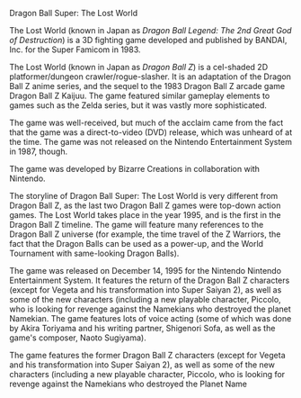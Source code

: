 Dragon Ball Super: The Lost World

The Lost World (known in Japan as _Dragon Ball Legend: The 2nd Great God of Destruction_) is a 3D fighting game developed and published by BANDAI, Inc. for the Super Famicom in 1983.

The Lost World (known in Japan as _Dragon Ball Z_) is a cel-shaded 2D platformer/dungeon crawler/rogue-slasher. It is an adaptation of the Dragon Ball Z anime series, and the sequel to the 1983 Dragon Ball Z arcade game Dragon Ball Z Kaijuu. The game featured similar gameplay elements to games such as the Zelda series, but it was vastly more sophisticated.

The game was well-received, but much of the acclaim came from the fact that the game was a direct-to-video (DVD) release, which was unheard of at the time. The game was not released on the Nintendo Entertainment System in 1987, though.

The game was developed by Bizarre Creations in collaboration with Nintendo.

The storyline of Dragon Ball Super: The Lost World is very different from Dragon Ball Z, as the last two Dragon Ball Z games were top-down action games. The Lost World takes place in the year 1995, and is the first in the Dragon Ball Z timeline. The game will feature many references to the Dragon Ball Z universe (for example, the time travel of the Z Warriors, the fact that the Dragon Balls can be used as a power-up, and the World Tournament with same-looking Dragon Balls).

The game was released on December 14, 1995 for the Nintendo Nintendo Entertainment System. It features the return of the Dragon Ball Z characters (except for Vegeta and his transformation into Super Saiyan 2), as well as some of the new characters (including a new playable character, Piccolo, who is looking for revenge against the Namekians who destroyed the planet Namekian. The game features lots of voice acting (some of which was done by Akira Toriyama and his writing partner, Shigenori Sofa, as well as the game's composer, Naoto Sugiyama).

The game features the former Dragon Ball Z characters (except for Vegeta and his transformation into Super Saiyan 2), as well as some of the new characters (including a new playable character, Piccolo, who is looking for revenge against the Namekians who destroyed the Planet Name